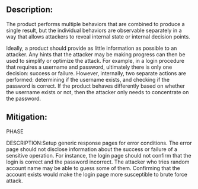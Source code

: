 ## Description:

The product performs multiple behaviors that are combined to produce a single result, but the individual behaviors are observable separately in a way that allows attackers to reveal internal state or internal decision points.

Ideally, a product should provide as little information as possible to an attacker. Any hints that the attacker may be making progress can then be used to simplify or optimize the attack. For example, in a login procedure that requires a username and password, ultimately there is only one decision: success or failure. However, internally, two separate actions are performed: determining if the username exists, and checking if the password is correct. If the product behaves differently based on whether the username exists or not, then the attacker only needs to concentrate on the password.

## Mitigation:


PHASE

DESCRIPTION:Setup generic response pages for error conditions. The error page should not disclose information about the success or failure of a sensitive operation. For instance, the login page should not confirm that the login is correct and the password incorrect. The attacker who tries random account name may be able to guess some of them. Confirming that the account exists would make the login page more susceptible to brute force attack.

